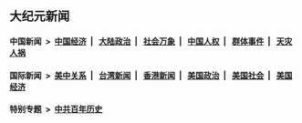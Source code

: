 ## 大纪元新闻

#### 中国新闻 &nbsp;>&nbsp; [中国经济](indexes/ncid283/README.md?05030045) &nbsp;| &nbsp; [大陆政治](indexes/ncid277/README.md?05030045) &nbsp;| &nbsp; [社会万象](indexes/ncid282/README.md?05030045) &nbsp;| &nbsp; [中国人权](indexes/ncid278/README.md?05030045) &nbsp;| &nbsp; [群体事件](indexes/ncid279/README.md?05030045) &nbsp;| &nbsp; [天灾人祸](indexes/ncid280/README.md?05030045)

#### 国际新闻 &nbsp;>&nbsp; [美中关系](indexes/nf1412576/README.md?05030045) &nbsp;| &nbsp; [台湾新闻](indexes/ncid1349361/README.md?05030045) &nbsp;| &nbsp; [香港新闻](indexes/ncid1349362/README.md?05030045) &nbsp;| &nbsp; [美国政治](indexes/ncid1078159/README.md?05030045) &nbsp;| &nbsp; [美国社会](indexes/ncid1078160/README.md?05030045) &nbsp;| &nbsp; [美国经济](indexes/ncid1078158/README.md?05030045)

#### 特别专题 &nbsp;>&nbsp; [中共百年历史](https://github.com/easy2view/epoch-special/blob/master/README.md?05030045)  
